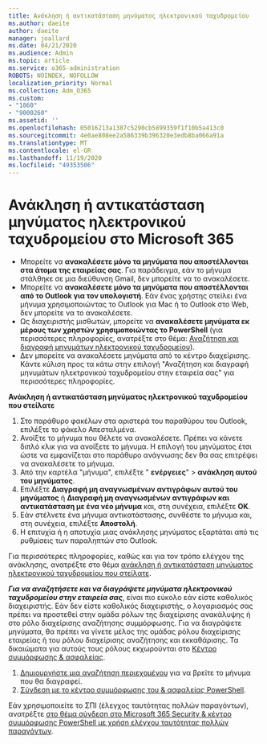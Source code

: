 ```yaml
---
title: Ανάκληση ή αντικατάσταση μηνύματος ηλεκτρονικού ταχυδρομείου
ms.author: daeite
author: daeite
manager: joallard
ms.date: 04/21/2020
ms.audience: Admin
ms.topic: article
ms.service: o365-administration
ROBOTS: NOINDEX, NOFOLLOW
localization_priority: Normal
ms.collection: Adm_O365
ms.custom:
- "1860"
- "9000260"
ms.assetid: ''
ms.openlocfilehash: 05016213a1387c5290cb5899359f1f10b5a413c0
ms.sourcegitcommit: 4e0ae808ee2a586339b396320e3edb8ba066a91a
ms.translationtype: MT
ms.contentlocale: el-GR
ms.lasthandoff: 11/19/2020
ms.locfileid: "49353506"
---
```

# <a name="recall-or-replace-an-email-message-in-microsoft-365"></a>Ανάκληση ή αντικατάσταση μηνύματος ηλεκτρονικού ταχυδρομείου στο Microsoft 365

- Μπορείτε να **ανακαλέσετε μόνο τα μηνύματα που αποστέλλονται στα άτομα της εταιρείας σας**. Για παράδειγμα, εάν το μήνυμα στάλθηκε σε μια διεύθυνση Gmail, δεν μπορείτε να το ανακαλέσετε.
- Μπορείτε να **ανακαλέσετε μόνο τα μηνύματα που αποστέλλονται από το Outlook για τον υπολογιστή**. Εάν ένας χρήστης στείλει ένα μήνυμα χρησιμοποιώντας το Outlook για Mac ή το Outlook στο Web, δεν μπορείτε να το ανακαλέσετε.
- Ως διαχειριστής μισθωτών, μπορείτε να **ανακαλέσετε μηνύματα εκ μέρους των χρηστών χρησιμοποιώντας το PowerShell** (για περισσότερες πληροφορίες, ανατρέξτε στο θέμα: [Αναζήτηση και διαγραφή μηνυμάτων ηλεκτρονικού ταχυδρομείου](https://docs.microsoft.com/microsoft-365/compliance/search-for-and-delete-messages-in-your-organization)).
- Δεν μπορείτε να ανακαλέσετε μηνύματα από το κέντρο διαχείρισης. Κάντε κύλιση προς τα κάτω στην επιλογή "Αναζήτηση και διαγραφή μηνυμάτων ηλεκτρονικού ταχυδρομείου στην εταιρεία σας" για περισσότερες πληροφορίες.

**Ανάκληση ή αντικατάσταση μηνύματος ηλεκτρονικού ταχυδρομείου που στείλατε**

1. Στο παράθυρο φακέλων στα αριστερά του παραθύρου του Outlook, επιλέξτε το φάκελο Απεσταλμένα.
2. Ανοίξτε το μήνυμα που θέλετε να ανακαλέσετε. Πρέπει να κάνετε διπλό κλικ για να ανοίξετε το μήνυμα. Η επιλογή του μηνύματος έτσι ώστε να εμφανίζεται στο παράθυρο ανάγνωσης δεν θα σας επιτρέψει να ανακαλέσετε το μήνυμα.
3. Από την καρτέλα "μήνυμα", επιλέξτε " **ενέργειες**"  >  **ανάκληση αυτού του μηνύματος**.
4. Επιλέξτε **Διαγραφή μη αναγνωσμένων αντιγράφων αυτού του μηνύματος** ή **Διαγραφή μη αναγνωσμένων αντιγράφων και αντικατάσταση με ένα νέο μήνυμα** και, στη συνέχεια, επιλέξτε **OK**.
5. Εάν στέλνετε ένα μήνυμα αντικατάστασης, συνθέστε το μήνυμα και, στη συνέχεια, επιλέξτε **Αποστολή**.
6. Η επιτυχία ή η αποτυχία μιας ανάκλησης μηνύματος εξαρτάται από τις ρυθμίσεις των παραληπτών στο Outlook.

Για περισσότερες πληροφορίες, καθώς και για τον τρόπο ελέγχου της ανάκλησης, ανατρέξτε στο θέμα [ανάκληση ή αντικατάσταση μηνύματος ηλεκτρονικού ταχυδρομείου που στείλατε](https://support.office.com/article/35027f88-d655-4554-b4f8-6c0729a723a0).

**_Για να αναζητήσετε και να διαγράψετε μηνύματα ηλεκτρονικού ταχυδρομείου στην εταιρεία σας_**, είναι πιο εύκολο εάν είστε καθολικός διαχειριστής. Εάν δεν είστε καθολικός διαχειριστής, ο λογαριασμός σας πρέπει να προστεθεί στην ομάδα ρόλων της διαχείρισης ανακάλυψης ή στο ρόλο διαχείρισης αναζήτησης συμμόρφωσης. Για να διαγράψετε μηνύματα, θα πρέπει να γίνετε μέλος της ομάδας ρόλου διαχείρισης εταιρείας ή του ρόλου διαχείρισης αναζήτησης και εκκαθάρισης. Τα δικαιώματα για αυτούς τους ρόλους εκχωρούνται στο [Κέντρο συμμόρφωσης & ασφαλείας](https://protection.office.com/).

1. [Δημιουργήστε μια αναζήτηση περιεχομένου](https://docs.microsoft.com/microsoft-365/compliance/content-search) για να βρείτε το μήνυμα που θα διαγραφεί.
2. [Σύνδεση με το κέντρο συμμόρφωσης του & ασφαλείας PowerShell](https://docs.microsoft.com/powershell/exchange/office-365-scc/connect-to-scc-powershell/connect-to-scc-powershell).

Εάν χρησιμοποιείτε το ΣΠΙ (έλεγχος ταυτότητας πολλών παραγόντων), ανατρέξτε [στο θέμα σύνδεση στο Microsoft 365 Security & κέντρο συμμόρφωσης PowerShell με χρήση ελέγχου ταυτότητας πολλών παραγόντων](https://docs.microsoft.com/powershell/exchange/office-365-scc/connect-to-scc-powershell/mfa-connect-to-scc-powershell).
